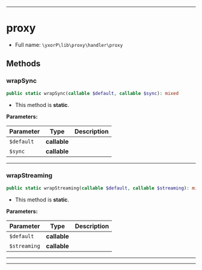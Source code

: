***

# proxy





* Full name: `\yxorP\lib\proxy\handler\proxy`




## Methods


### wrapSync



```php
public static wrapSync(callable $default, callable $sync): mixed
```



* This method is **static**.




**Parameters:**

| Parameter | Type | Description |
|-----------|------|-------------|
| `$default` | **callable** |  |
| `$sync` | **callable** |  |




***

### wrapStreaming



```php
public static wrapStreaming(callable $default, callable $streaming): mixed
```



* This method is **static**.




**Parameters:**

| Parameter | Type | Description |
|-----------|------|-------------|
| `$default` | **callable** |  |
| `$streaming` | **callable** |  |




***


***

